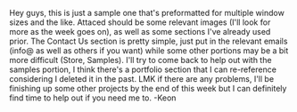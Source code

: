 Hey guys, this is just a sample one that's preformatted for multiple window sizes and the like.
Attaced should be some relevant images (I'll look for more as the week goes on), as well as some sections I've already used prior.
The Contact Us section is pretty simple, just put in the relevant emails (info@ as well as others if you want) while some other portions 
may be a bit more difficult (Store, Samples). I'll try to come back to help out with the samples portion, I think there's a portfolio section
that I can re-reference considering I deleted it in the past. LMK if there are any problems, I'll be finishing up some other projects by the
end of this week but I can definitely find time to help out if you need me to. -Keon

